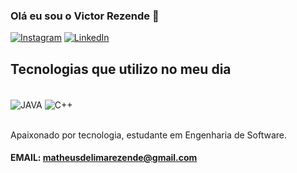 ### Olá eu sou o Victor Rezende 👋

[![Instagram](https://img.shields.io/badge/Instagram-E4405F?style=for-the-badge&logo=instagram&logoColor=white)](https://www.instagram.com/vxctor_matheus)
[![LinkedIn](https://img.shields.io/badge/LinkedIn-0077B5?style=for-the-badge&logo=linkedin&logoColor=white)](https://www.linkedin.com/in/victor-rezende2003/)

## Tecnologias que utilizo no meu dia 

<div style="display: inline_block"><br/>
    <img align="center" alt="JAVA" src="https://img.shields.io/badge/Java-ED8B00?style=for-the-badge&logo=openjdk&logoColor=white"/>
    <img align="center" alt="C++" src="https://img.shields.io/badge/C%2B%2B-00599C?style=for-the-badge&logo=c%2B%2B&logoColor=white"/>
    
</div><br/>

Apaixonado por tecnologia, estudante em Engenharia de Software.

#### EMAIL: matheusdelimarezende@gmail.com

